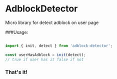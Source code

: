 # AdblockDetector

Micro library for detect adblock on user page
                                      
###Usage:
```javascript

import { init, detect } from 'adblock-detector';

const userHasAdblock = init(detect);  
// true if user has it false if not

```
### That's it!
